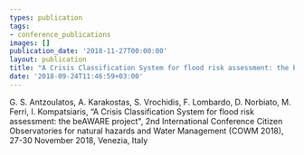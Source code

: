 ```yaml
---
types: publication
tags:
- conference_publications
images: []
publication_date: '2018-11-27T00:00:00'
layout: publication
title: "A Crisis Classification System for flood risk assessment: the beAWARE project"
date: '2018-09-24T11:46:59+03:00'
---
```

G. S. Antzoulatos, A. Karakostas, S. Vrochidis, F. Lombardo, D. Norbiato, M. Ferri, I. Kompatsiaris, “A Crisis Classification System for flood risk assessment: the beAWARE project", 2nd International Conference Citizen Observatories for natural hazards and Water Management (COWM 2018), 27-30 November 2018, Venezia, Italy